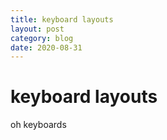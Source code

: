 ```yaml
---
title: keyboard layouts
layout: post
category: blog
date: 2020-08-31
---
```


# keyboard layouts

oh keyboards
